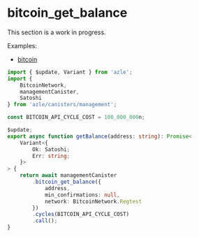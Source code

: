 # bitcoin_get_balance

This section is a work in progress.

Examples:

-   [bitcoin](https://github.com/demergent-labs/azle/tree/main/examples/bitcoin)

```typescript
import { $update, Variant } from 'azle';
import {
    BitcoinNetwork,
    managementCanister,
    Satoshi
} from 'azle/canisters/management';

const BITCOIN_API_CYCLE_COST = 100_000_000n;

$update;
export async function getBalance(address: string): Promise<
    Variant<{
        Ok: Satoshi;
        Err: string;
    }>
> {
    return await managementCanister
        .bitcoin_get_balance({
            address,
            min_confirmations: null,
            network: BitcoinNetwork.Regtest
        })
        .cycles(BITCOIN_API_CYCLE_COST)
        .call();
}
```
